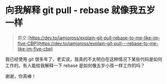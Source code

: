 # 向我解释 git pull - rebase 就像我五岁一样

> 原文:[https://dev.to/iamjoross/explain-git-pull-rebase-to-me-like-im-five-CBP](https://dev.to/iamjoross/explain-git-pull---rebase-to-me-like-im-five-cbp)

我已经使用 git 很多年了，老实说，我真的不太明白在这种情况下某些代码是如何工作的。有人能给我解释一下 rebase 是如何像五岁小孩一样工作的吗？

谢谢，你真棒！